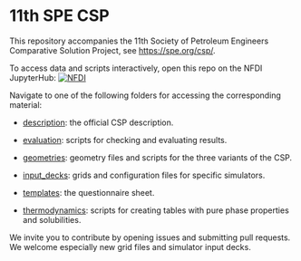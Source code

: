 # 11th SPE CSP

This repository accompanies the 11th Society of Petroleum Engineers Comparative Solution Project, see https://spe.org/csp/.

To access data and scripts interactively, open this repo on the NFDI JupyterHub:
[![NFDI](https://nfdi-jupyter.de/images/nfdi_badge.svg)](https://hub.nfdi-jupyter.de/r2d/gh/Simulation-Benchmarks/11thSPE-CSP/tree/add-button?labpath=%2Fhome%2Fjovyan%2Fnotebooks%2Fstart.ipynb)

Navigate to one of the following folders for accessing the corresponding material:

* [description](https://github.com/Simulation-Benchmarks/11thSPE-CSP/tree/main/description): the official CSP description.

* [evaluation](https://github.com/Simulation-Benchmarks/11thSPE-CSP/tree/main/evaluation): scripts for checking and evaluating results.

* [geometries](https://github.com/Simulation-Benchmarks/11thSPE-CSP/tree/main/geometries): geometry files and scripts for the three variants of the CSP.

* [input_decks](https://github.com/Simulation-Benchmarks/11thSPE-CSP/tree/main/input_decks): grids and configuration files for specific simulators.

* [templates](https://github.com/Simulation-Benchmarks/11thSPE-CSP/tree/main/templates): the questionnaire sheet.

* [thermodynamics](https://github.com/Simulation-Benchmarks/11thSPE-CSP/tree/main/thermodynamics): scripts for creating tables with pure phase properties and solubilities.

We invite you to contribute by opening issues and submitting pull requests. We welcome especially new grid files and simulator input decks.
